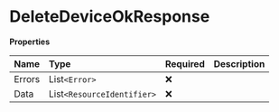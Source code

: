# DeleteDeviceOkResponse

**Properties**

| Name   | Type                       | Required | Description |
| :----- | :------------------------- | :------- | :---------- |
| Errors | List`<Error>`              | ❌       |             |
| Data   | List`<ResourceIdentifier>` | ❌       |             |

<!-- This file was generated by liblab | https://liblab.com/ -->

